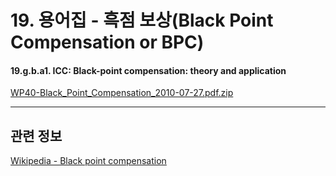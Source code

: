 # 19. 용어집 - 흑점 보상(Black Point Compensation or BPC)

#### 19.g.b.a1. ICC: Black-point compensation: theory and application
[WP40-Black_Point_Compensation_2010-07-27.pdf.zip](https://github.com/wonder13662/gimp/files/14939338/WP40-Black_Point_Compensation_2010-07-27.pdf.zip)

*** 

## 관련 정보

[Wikipedia - Black point compensation](https://en.wikipedia.org/wiki/Black_point_compensation)
